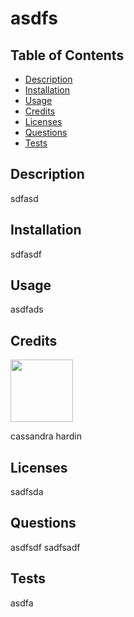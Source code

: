# asdfs

  ## Table of Contents
  - [Description](#description)
  - [Installation](#installation)
  - [Usage](#usage)
  - [Credits](#credits)
  - [Licenses](#licenses)
  - [Questions](#questions)
  - [Tests](#tests)

  ## Description
  sdfasd

  ## Installation
  sdfasdf

  ## Usage
  asdfads

  ## Credits
  [<img src="https://github.com/cassdoes.png?" width="100"/>](https://github.com/cassdoes)  
  
  cassandra hardin
  
  ## Licenses
  sadfsda

  ## Questions
  asdfsdf
  sadfsadf

  ## Tests
  asdfa

